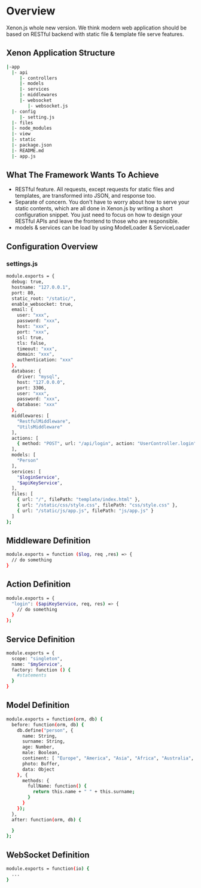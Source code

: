 # Overview

Xenon.js whole new version. We think modern web application should be based
on RESTful backend with static file & template file serve features.  

## Xenon Application Structure

```sh
|-app
  |- api
     |- controllers
     |- models
     |- services
     |- middlewares
     |- websocket
        |- websocket.js
  |- config
     |- setting.js
  |- files
  |- node_modules
  |- view
  |- static
  |- package.json
  |- README.md
  |- app.js
```

## What The Framework Wants To Achieve

- RESTful feature. All requests, except requests for static files and
  templates, are transformed into JSON, and response too.
- Separate of concern. You don't have to worry about how to serve your  
  static contents, which are all done in Xenon.js by writing a short configuration snippet. You just need to focus on how to design your RESTful APIs and leave the frontend to those who are responsible.
- models & services can be load by using ModelLoader & ServiceLoader

## Configuration Overview

### settings.js

```sh
module.exports = {
  debug: true,
  hostname: "127.0.0.1",
  port: 80,
  static_root: "/static/",
  enable_websocket: true,
  email: {
    user: "xxx",
    password: "xxx",
    host: "xxx",
    port: "xxx",
    ssl: true,
    tls: false,
    timeout: "xxx",
    domain: "xxx",
    authentication: "xxx"
  },
  database: {
    driver: "mysql",
    host: "127.0.0.0",
    port: 3306,
    user: "xxx",
    password: "xxx",
    database: "xxx"
  },
  middlewares: [
    "RestfulMiddleware",
    "UtilsMiddleware"
  ],
  actions: [
    { method: "POST", url: "/api/login", action: "UserController.login" }
  ],
  models: [
    "Person"
  ],
  services: [
    "$loginService",
    "$apiKeyService",
  ],
  files: [
    { url: "/", filePath: "template/index.html" },
    { url: "/static/css/style.css", filePath: "css/style.css" },
    { url: "/static/js/app.js", filePath: "js/app.js" }
  ]
};
```

## Middleware Definition

```sh
module.exports = function ($log, req ,res) => {
  // do something
}
```

## Action Definition

```sh
module.exports = {
  "login": ($apiKeyService, req, res) => {
    // do something
  }
};
```

## Service Definition

```sh
module.exports = {
  scope: "singleton",
  name: "$myService",
  factory: function () {
    #statements
  }
}
```

## Model Definition

```sh
module.exports = function(orm, db) {
  before: function(orm, db) {
    db.define("person", {
      name: String,
      surname: String,
      age: Number,
      male: Boolean,
      continent: [ "Europe", "America", "Asia", "Africa", "Australia", "Antartica" ],
      photo: Buffer,
      data: Object
    }, {
      methods: {
        fullName: function() {
          return this.name + " " + this.surname;
        }
      }
    });
  },
  after: function(orm, db) {

  }
};
```
## WebSocket Definition

```sh
module.exports = function(io) {
  ...
}
```
